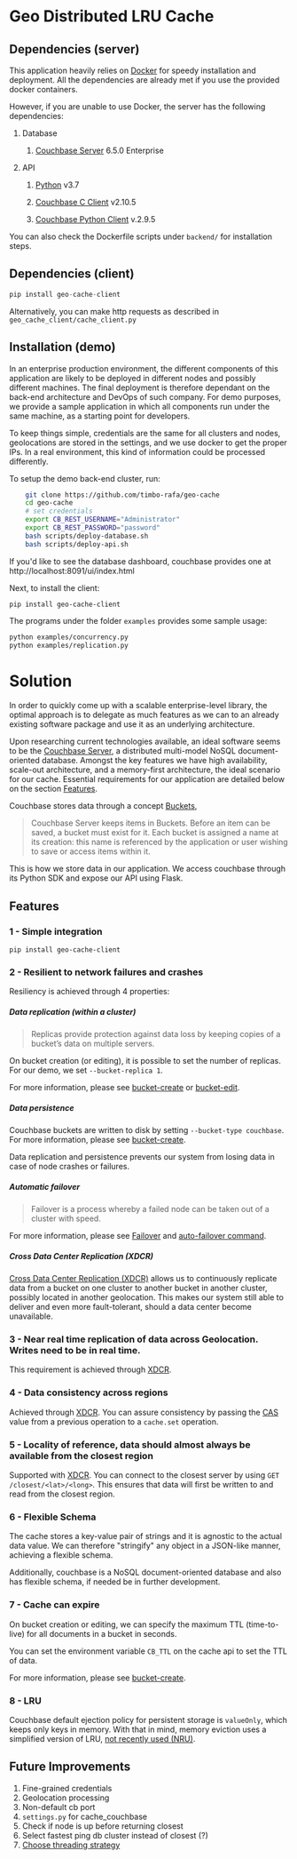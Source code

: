 
# Geo Distributed LRU Cache

## Dependencies (server)
This application heavily relies on
[Docker](https://docs.docker.com/install/)
for speedy installation and deployment. All the dependencies are already met if you use the provided docker containers.

However, if you are unable to use Docker, the server has the following dependencies:

1. Database
   
    1. [Couchbase Server](https://www.couchbase.com/downloads) 6.5.0 Enterprise
2. API
   
   1. [Python](https://www.python.org/downloads/) v3.7
   
   2. [Couchbase C Client](https://docs.couchbase.com/c-sdk/2.10/start-using-sdk.html) v2.10.5

   3. [Couchbase Python Client](https://docs.couchbase.com/python-sdk/current/start-using-sdk.html) v.2.9.5

You can also check the Dockerfile scripts under `backend/` for installation steps.

## Dependencies (client)

```python
pip install geo-cache-client
```
Alternatively, you can make http requests as described in `geo_cache_client/cache_client.py`

## Installation (demo)

In an enterprise production environment, the different components of this application are likely to be deployed in different nodes and possibly different machines. The final deployment is therefore dependant on the back-end architecture and DevOps of such company. For demo purposes, we provide a sample application in which all components run under the same machine, as a starting point for developers.

To keep things simple, credentials are the same for all clusters and nodes, geolocations are stored in the settings, and we use docker to get the proper IPs. In a real environment, this kind of information could be processed differently.

To setup the demo back-end cluster, run:

```bash
    git clone https://github.com/timbo-rafa/geo-cache
    cd geo-cache
    # set credentials
    export CB_REST_USERNAME="Administrator"
    export CB_REST_PASSWORD="password"
    bash scripts/deploy-database.sh
    bash scripts/deploy-api.sh
```
If you'd like to see the database dashboard, couchbase provides one at http://localhost:8091/ui/index.html

Next, to install the client:

```
pip install geo-cache-client
```

The programs under the folder `examples` provides some sample usage:

```bash
python examples/concurrency.py
python examples/replication.py
```

# Solution 

In order to quickly come up with a scalable enterprise-level library, the optimal approach is to delegate as much features as we can to an already existing software package and use it as an underlying architecture.

Upon researching current technologies available, an ideal software seems to be the [Couchbase Server](https://docs.couchbase.com/server/6.5/introduction/intro.html), a distributed multi-model NoSQL document-oriented database. Amongst the key features we have high availability, scale-out architecture, and a memory-first architecture, the ideal scenario for our cache. Essential requirements for our application are detailed below on the section [Features](#Features).

Couchbase stores data through a concept
[Buckets](https://docs.couchbase.com/server/6.5/learn/buckets-memory-and-storage/buckets-memory-and-storage.html),

>Couchbase Server keeps items in Buckets. Before an item can be saved, a bucket must exist for it. Each bucket is assigned a name at its creation: this name is referenced by the application or user wishing to save or access items within it.

This is how we store data in our application. We access couchbase through its Python SDK and expose our API using Flask.

## Features

### 1 - Simple integration

```
pip install geo-cache-client
```

### 2 - Resilient to network failures and crashes

Resiliency is achieved through 4 properties:

##### Data replication (within a cluster)

>Replicas provide protection against data loss by keeping copies of a bucket’s data on multiple servers.

On bucket creation (or editing), it is possible to set the number of replicas.
For our demo, we set `--bucket-replica 1`.

For more information, please see
[bucket-create](https://docs.couchbase.com/server/6.5/cli/cbcli/couchbase-cli-bucket-create.html)
or
[bucket-edit](https://docs.couchbase.com/server/6.5/cli/cbcli/couchbase-cli-bucket-edit.html).

##### Data persistence
Couchbase buckets are written to disk by setting `--bucket-type couchbase`.
For more information, please see [bucket-create](https://docs.couchbase.com/server/6.5/cli/cbcli/couchbase-cli-bucket-create.html).

Data replication and persistence prevents our system from losing data in case of node crashes or failures.

##### Automatic failover

>Failover is a process whereby a failed node can be taken out of a cluster with speed.

For more information, please see
[Failover](https://docs.couchbase.com/server/current/learn/clusters-and-availability/failover.html)
and
[auto-failover command](https://docs.couchbase.com/server/4.5/cli/cbcli/setting-autofailover.html).

##### Cross Data Center Replication (XDCR)

[Cross Data Center Replication (XDCR)](https://docs.couchbase.com/server/6.5/manage/manage-xdcr/xdcr-management-overview.html)
allows us to continuously replicate data from a bucket on one cluster to another bucket in another cluster, possibly located in another geolocation.
This makes our system still able to deliver and even more fault-tolerant, should a data center become unavailable.

### 3 - Near real time replication of data across Geolocation. Writes need to be in real time.

This requirement is achieved through [XDCR](https://docs.couchbase.com/server/6.5/manage/manage-xdcr/xdcr-management-overview.html).

### 4 - Data consistency across regions

Achieved through
[XDCR](https://docs.couchbase.com/server/6.5/manage/manage-xdcr/xdcr-management-overview.html).
You can assure consistency by passing the 
[CAS](https://docs.couchbase.com/server/4.1/developer-guide/cas-concurrency.html)
value from a previous operation to a `cache.set` operation.

### 5 - Locality of reference, data should almost always be available from the closest region

Supported with
[XDCR](https://docs.couchbase.com/server/6.5/manage/manage-xdcr/xdcr-management-overview.html).
You can connect to the closest server by using  `GET /closest/<lat>/<long>`. This ensures that data will first be written to and read from the closest region.

### 6 - Flexible Schema

The cache stores a key-value pair of strings and it is agnostic to the actual data value. We can therefore "stringify" any object in a JSON-like manner, achieving a flexible schema.

Additionally, couchbase is a NoSQL document-oriented database and also has flexible schema, if needed be in further development.

### 7 - Cache can expire
On bucket creation or editing, we can specify the maximum TTL (time-to-live) for all documents in a bucket in seconds.

You can set the environment variable `CB_TTL` on the cache api to set the TTL of data.

For more information, please see
[bucket-create](https://docs.couchbase.com/server/6.5/cli/cbcli/couchbase-cli-bucket-create.html).
### 8 - LRU

Couchbase default ejection policy for persistent storage is `valueOnly`, which keeps only keys in memory. With that in mind, memory eviction uses a simplified version of LRU,
[not recently used (NRU)](https://docs.couchbase.com/server/4.1/architecture/db-engine-architecture.html#not-recently-used-nru-items).

## Future Improvements

1. Fine-grained credentials
2. Geolocation processing
3. Non-default cb port
4. `settings.py` for cache_couchbase
5. Check if node is up before returning closest
6. Select fastest ping db cluster instead of closest (?)
7. [Choose threading strategy](https://docs.couchbase.com/python-sdk/2.0/threads.html)